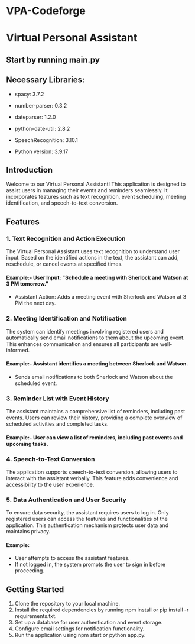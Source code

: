# VPA-Codeforge
# Virtual Personal Assistant
## Start by running main.py

## Necessary Libraries:
- spacy: 3.7.2
- number-parser: 0.3.2
- dateparser: 1.2.0
- python-date-util: 2.8.2
- SpeechRecognition: 3.10.1

- Python version: 3.9.17
  
## Introduction
Welcome to our Virtual Personal Assistant! This application is designed to assist users in managing their events and reminders seamlessly. It incorporates features such as text recognition, event scheduling, meeting identification, and speech-to-text conversion.

## Features
### 1. Text Recognition and Action Execution
The Virtual Personal Assistant uses text recognition to understand user input. Based on the identified actions in the text, the assistant can add, reschedule, or cancel events at specified times.

#### Example:- User Input: "Schedule a meeting with Sherlock and Watson at 3 PM tomorrow."
- Assistant Action: Adds a meeting event with Sherlock and Watson at 3 PM the next day.

### 2. Meeting Identification and Notification
The system can identify meetings involving registered users and automatically send email notifications to them about the upcoming event. This enhances communication and ensures all participants are well-informed.

#### Example:- Assistant identifies a meeting between Sherlock and Watson.
- Sends email notifications to both Sherlock and Watson about the scheduled event.

### 3. Reminder List with Event History
The assistant maintains a comprehensive list of reminders, including past events. Users can review their history, providing a complete overview of scheduled activities and completed tasks.

#### Example:- User can view a list of reminders, including past events and upcoming tasks.

### 4. Speech-to-Text Conversion
The application supports speech-to-text conversion, allowing users to interact with the assistant verbally. This feature adds convenience and accessibility to the user experience.

### 5. Data Authentication and User Security
To ensure data security, the assistant requires users to log in. Only registered users can access the features and functionalities of the application. This authentication mechanism protects user data and maintains privacy.

#### Example:
- User attempts to access the assistant features.
- If not logged in, the system prompts the user to sign in before proceeding.

## Getting Started
1. Clone the repository to your local machine.
2. Install the required dependencies by running npm install or pip install -r requirements.txt.
3. Set up a database for user authentication and event storage.
4. Configure email settings for notification functionality.
5. Run the application using npm start or python app.py.

